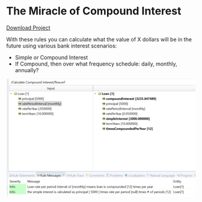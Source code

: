 # The Miracle of Compound Interest

[Download Project](https://github.com/corticon/templates/blob/main/classic-templates/Calculate%20Compound%20Interest/Calculate%20Compound%20Interest.zip)


With these rules you can calculate what the value of X dollars will be in the future using various bank interest scenarios:
- Simple or Compound Interest
- If Compound, then over what frequency schedule: daily, monthly, annually?

![Alt text](images/test.png)